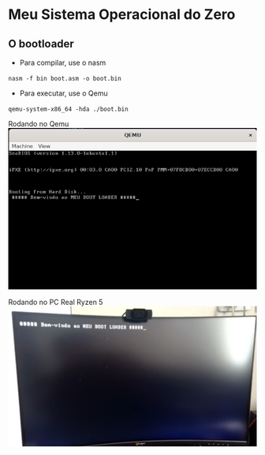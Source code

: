 # Meu Sistema Operacional do Zero

## O bootloader
* Para compilar, use o nasm

 `nasm -f bin boot.asm -o boot.bin`
* Para executar, use o Qemu

`qemu-system-x86_64 -hda ./boot.bin `

Rodando no Qemu
![Bootload Image](./assets/print.png)

Rodando no PC Real Ryzen 5
![PC Real](./assets/pcreal.jpg)

